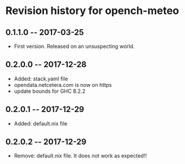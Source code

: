 # Revision history for opench-meteo

## 0.1.1.0  -- 2017-03-25

* First version. Released on an unsuspecting world.


## 0.2.0.0  -- 2017-12-28

* Added: stack.yaml file
* opendata.netcetera.com is now on https
* update bounds for GHC 8.2.2

## 0.2.0.1  -- 2017-12-29

* Added: default.nix file

## 0.2.0.2  -- 2017-12-29

* Remove: default.nix file. It does not work as expected!!